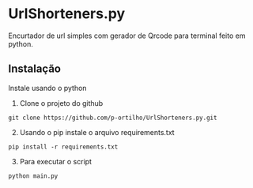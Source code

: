 # UrlShorteners.py

Encurtador de url simples com gerador de Qrcode para terminal feito em python.

## Instalação

Instale usando o python

1. Clone o projeto do github

```
git clone https://github.com/p-ortilho/UrlShorteners.py.git
```

2. Usando o pip instale o arquivo requirements.txt

```
pip install -r requirements.txt
```

3. Para executar o script

```
python main.py
```